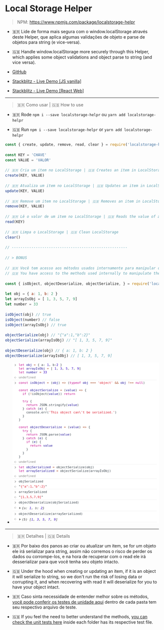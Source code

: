 # Local Storage Helper


> NPM: https://www.npmjs.com/package/localstorage-helpr


- 🇧🇷 Lide de forma mais segura com o window.localStorage através deste Helper, que aplica algumas validações de objeto e parse de objetos para string (e vice-versa).
- 🇬🇧 Handle window.localStorage more securely through this Helper, which applies some object validations and object parse to string (and vice versa).

- [GitHub](https://github.com/ipetinate/localstorage-helper)
- [Stackblitz - Live Demo [JS vanilla]](https://stackblitz.com/edit/localstorage-helpr)
- [Stackblitz - Live Demo [React Web]](https://stackblitz.com/edit/localstorage-helpr-react)

---

> 🇧🇷 Como usar | 🇬🇧 How to use

- 🇧🇷 Rode ``npm i --save localstorage-helpr`` ou ``yarn add localstorage-helpr``


- 🇬🇧 Run ``npm i --save localstorage-helpr`` or ``yarn add localstorage-helpr``

```javascript
const { create, update, remove, read, clear } = require('localstorage-helpr')

const KEY = 'CHAVE'
const VALUE = 'VALOR'

// 🇧🇷 Cria um item no LocalStorage | 🇬🇧 Creates an item in LocalStorage
create(KEY, VALUE)

// 🇧🇷 Atualiza um item no LocalStorage | 🇬🇧 Updates an item in LocalStorage
update(KEY, VALUE)

// 🇧🇷 Remove um item no LocalStorage | 🇬🇧 Removes an item in LocalStorage
remove(KEY, VALUE)

// 🇧🇷 Lê o valor de um item no LocalStorage | 🇬🇧 Reads the value of an item in LocalStorage
read(KEY)

// 🇧🇷 Limpa o LocalStorage | 🇬🇧 Clean LocalStorage
clear()

// -----------------------------------------------------

// > BONUS

// 🇧🇷 Você tem acesso aos métodos usados internamente para manipular os dados
// 🇬🇧 You have access to the methods used internally to manipulate the data

const { isObject, objectDeserialize, objectSerialize, } = require('localstorage-helper')

let obj = { a: 1, b: 2 }
let arrayIsObj = [ 1, 3, 5, 7, 9]
let number = 33

isObject(obj) // true
isObject(number) // false
isObject(arrayIsObj) // true

objectSerialize(obj) // "{"a":1,"b":2}"
objectSerialize(arrayIsObj) // "[ 1, 3, 5, 7, 9]"

objectDeserialize(obj) // { a: 1, b: 2 }
objectDeserialize(arrayIsObj) // [ 1, 3, 5, 7, 9]

```

- ![Imagem de demonstração/Demo image](https://github.com/ipetinate/localstorage-helper/blob/master/docs/img/example.png)

---

> 🇧🇷 Detalhes | 🇬🇧 Details

- 🇧🇷 Por baixo dos panos ao criar ou atualizar um item, se for um objeto ele irá serializar para string, assim não corremos o risco de perder os dados ou corrompe-los, e na hora de recuperar com o read ele irá desserializar para que você tenha seu objeto intacto.
- 🇬🇧 Under the hood when creating or updating an item, if it is an object it will serialize to string, so we don't run the risk of losing data or corrupting it, and when recovering with read it will deserialize for you to have your object intact.

- 🇧🇷 Caso sinta necessidade de entender melhor sobre os métodos, [você pode conferir os testes de unidade aqui](https://github.com/ipetinate/localstorage-helper/tree/master/src) dentro de cada pasta tem seu respectivo arquivo de teste.
- 🇬🇧 If you feel the need to better understand the methods, [you can check the unit tests here](https://github.com/ipetinate/localstorage-helper/tree/master/src) inside each folder has its respective test file.
